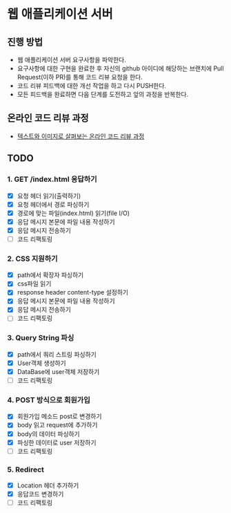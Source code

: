 # 웹 애플리케이션 서버
## 진행 방법
* 웹 애플리케이션 서버 요구사항을 파악한다.
* 요구사항에 대한 구현을 완료한 후 자신의 github 아이디에 해당하는 브랜치에 Pull Request(이하 PR)를 통해 코드 리뷰 요청을 한다.
* 코드 리뷰 피드백에 대한 개선 작업을 하고 다시 PUSH한다.
* 모든 피드백을 완료하면 다음 단계를 도전하고 앞의 과정을 반복한다.

## 온라인 코드 리뷰 과정
* [텍스트와 이미지로 살펴보는 온라인 코드 리뷰 과정](https://github.com/next-step/nextstep-docs/tree/master/codereview)

## TODO

### 1. GET /index.html 응답하기
- [x] 요청 헤더 읽기(출력하기)
- [x] 요청 헤더에서 경로 파싱하기
- [x] 경로에 맞는 파일(index.html) 읽기(file I/O)
- [x] 응답 메시지 본문에 파일 내용 작성하기
- [x] 응답 메시지 전송하기
- [ ] 코드 리팩토링

### 2. CSS 지원하기
- [x] path에서 확장자 파싱하기
- [x] css파일 읽기
- [x] response header content-type 설정하기
- [x] 응답 메시지 본문에 파일 내용 작성하기
- [x] 응답 메시지 전송하기
- [ ] 코드 리팩토링

### 3. Query String 파싱
- [x] path에서 쿼리 스트링 파싱하기
- [x] User객체 생성하기
- [x] DataBase에 user객체 저장하기
- [ ] 코드 리팩토링

### 4. POST 방식으로 회원가입
- [x] 회원가입 메소드 post로 변경하기
- [x] body 읽고 request에 추가하기
- [x] body의 데이터 파싱하기
- [x] 파싱한 데이터로 user 저장하기
- [ ] 코드 리팩토링

### 5. Redirect
- [x] Location 헤더 추가하기
- [x] 응답코드 변경하기
- [ ] 코드 리팩토링